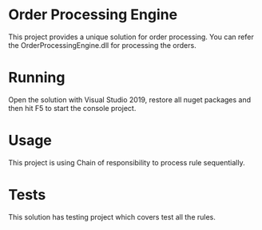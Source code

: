 # Order Processing Engine
This project provides a unique solution for order processing. You can refer the OrderProcessingEngine.dll for processing the orders.

# Running
Open the solution with Visual Studio 2019, restore all nuget packages and then hit F5 to start the console project.

# Usage

This project is using Chain of responsibility to process rule sequentially.


# Tests
This solution has testing project which covers test all the rules.



